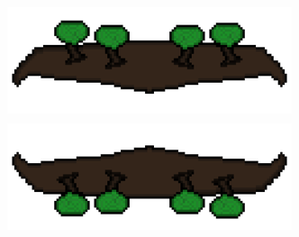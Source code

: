 ![top-border](images/top-border.png)

<div align="center">
  
</div>

![bottom-border](images/bottom-border.png)
